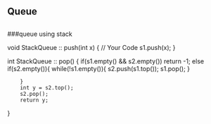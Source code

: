 ## Queue
##

###queue using stack

void StackQueue :: push(int x)
{
    // Your Code
    s1.push(x);
}

int StackQueue :: pop()
{
        if(s1.empty() && s2.empty()) return -1;
        else if(s2.empty()){
        while(!s1.empty()){
            s2.push(s1.top());
            s1.pop();
        }
        
        }
        int y = s2.top();
        s2.pop();
        return y;
}
#
